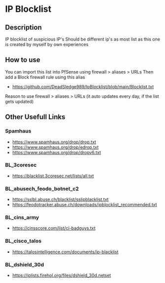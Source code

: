 # IP Blocklist
## Description
IP blocklist of suspicious IP's
Should be different ip's as most list as this one is created by myself by own experiences

## How to use
You can import this list into PfSense using firewall > aliases > URLs
Then add a Block firewall rule using this alias
* https://github.com/DeadSledge989/IpBlocklist/blob/main/Blocklist.txt

Reason to use firewall > aliases > URLs (it auto updates every day, if the list gets updated)

## Other Usefull Links
### Spamhaus
* https://www.spamhaus.org/drop/drop.txt
* https://www.spamhaus.org/drop/edrop.txt
* https://www.spamhaus.org/drop/dropv6.txt

### BL_3coresec
* https://blacklist.3coresec.net/lists/all.txt

### BL_abusech_feodo_botnet_c2
* https://sslbl.abuse.ch/blacklist/sslipblacklist.txt
* https://feodotracker.abuse.ch/downloads/ipblocklist_recommended.txt

### BL_cins_army
* https://cinsscore.com/list/ci-badguys.txt

### BL_cisco_talos
* https://talosintelligence.com/documents/ip-blacklist

### BL_dshield_30d
* https://iplists.firehol.org/files/dshield_30d.netset